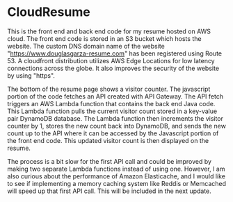 # CloudResume

This is the front end and back end code for my resume hosted on AWS cloud. The front end code is stored in an S3 bucket which hosts the website. The custom DNS domain name of the website "https://www.douglasgarza-resume.com" has been registered using Route 53. A cloudfront distribution utilizes AWS Edge Locations for low latency connections across the globe. It also improves the security of the website by using "https".

The bottom of the resume page shows a visitor counter. The javascript portion of the code fetches an API created with API Gateway. The API fetch triggers an AWS Lambda function that contains the back end Java code. This Lambda function pulls the current visitor count stored in a key-value pair DynamoDB database. The Lambda function then increments the visitor counter by 1, stores the new count back into DynamoDB, and sends the new count up to the API where it can be accessed by the Javascript portion of the front end code. This updated visitor count is then displayed on the resume.

The process is a bit slow for the first API call and could be improved by making two separate Lambda functions instead of using one. However, I am also curious about the performance of Amazon Elasticache, and I would like to see if implementing a memory caching system like Reddis or Memcached will speed up that first API call. This will be included in the next update.
